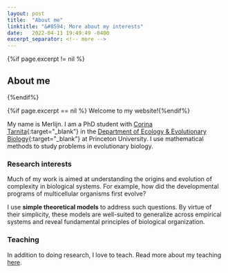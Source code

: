 ```yaml
---
layout: post
title:  "About me"
linktitle: "&#8594; More about my interests"
date:   2022-04-11 19:49:49 -0400
excerpt_separator: <!-- more -->
---
```



{%if page.excerpt != nil %}
## About me
{%endif%}

{%if page.excerpt == nil %}
Welcome to my website!{%endif%}

My name is Merlijn. I am a PhD student with [Corina Tarnita][corina]{:target="_blank"} in the [Department of Ecology & Evolutionary Biology][eeb]{:target="_blank"} at Princeton University. 
I use mathematical methods to study problems in evolutionary biology.

<!-- more -->

### Research interests

Much of my work is aimed at understanding the origins and evolution of complexity in biological systems. 
For example, how did the developmental programs of multicellular organisms first evolve?

I use **simple theoretical models** to address such questions. By virtue of their simplicity, these models are well-suited to generalize across empirical systems and reveal fundamental principles of biological organization. 



### Teaching

In addition to doing research, I love to teach. Read more about my teaching <a href="/teaching/">here</a>.

[corina]: https://scholar.princeton.edu/ctarnita
[eeb]: https://eeb.princeton.edu
